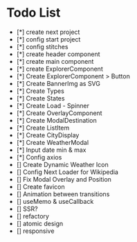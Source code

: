 # Todo List

- [*] create next project
- [*] config start project
- [*] config stitches
- [*] create header component
- [*] create main component
- [*] create ExplorerComponent
- [*] Create ExplorerComponent > Button
- [*] Create BannerImg as SVG
- [*] Create Types
- [*] Create States
- [*] Create Load - Spinner
- [*] Create OverlayComponent
- [*] Create ModalDestination
- [*] Create ListItem
- [*] Create CityDisplay
- [*] Create WeatherModal
- [*] Input date min & max
- [*] Config axios
- [] Create Dynamic Weather Icon
- [] Config Next Loader for Wikipedia
- [] Fix Modal Overlay and Position
- [] Create favicon
- [] Animation between transitions
- [] useMemo & useCallback
- [] SSR?
- [] refactory
- [] atomic design
- [] responsive

